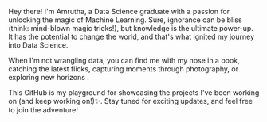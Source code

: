 Hey there! I'm Amrutha, a Data Science graduate with a passion for unlocking the magic of Machine Learning. Sure, ignorance can be bliss (think: mind-blown magic tricks!), but knowledge is the ultimate power-up. It has the potential to change the world, and that's what ignited my journey into Data Science.

When I'm not wrangling data, you can find me with my nose in a book, catching the latest flicks, capturing moments through photography, or exploring new horizons .

This GitHub is my playground for showcasing the projects I've been working on (and keep working on!)✨. Stay tuned for exciting updates, and feel free to join the adventure!
